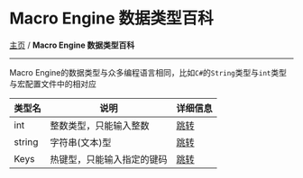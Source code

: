 # Macro Engine 数据类型百科
[主页](/wiki.Home.md) / **Macro Engine 数据类型百科**

---

Macro Engine的数据类型与众多编程语言相同，比如`C#`的`String`类型与`int`类型与宏配置文件中的相对应


|类型名|说明|详细信息|
|-|-|-|
|int|整数类型，只能输入整数|[跳转](int/int.md)|
|string|字符串(文本)型|[跳转](string/string.md)|
|Keys|热键型，只能输入指定的键码|[跳转](keys/keys.md)|